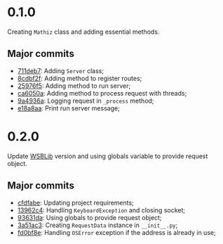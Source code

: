# 0.1.0

Creating `Mathiz` class and adding essential methods.

## Major commits

- [711deb7](https://github.com/firlast/mathiz/commit/711deb7): Adding `Server` class;
- [8cdbf2f](https://github.com/firlast/mathiz/commit/8cdbf2f): Adding method to register routes;
- [25976f5](https://github.com/firlast/mathiz/commit/25976f5): Adding method to run server;
- [ca6050a](https://github.com/firlast/mathiz/commit/ca6050a): Adding method to process request with threads;
- [9a4936a](https://github.com/firlast/mathiz/commit/9a4936a): Logging request in `_process` method;
- [e18a8aa](https://github.com/firlast/mathiz/commit/e18a8aa): Print run server message;

# 0.2.0

Update [WSBLib](https://github.com/firlast/wsblib) version and using globals variable to provide request object.

## Major commits

- [cfdfabe](https://github.com/firlast/mathiz/commit/cfdfabe): Updating project requirements;
- [13962c4](https://github.com/firlast/mathiz/commit/13962c4): Handling `KeyboardException` and closing socket;
- [93631da](https://github.com/firlast/mathiz/commit/93631da): Using globals to provide request object;
- [3a51ac3](https://github.com/firlast/mathiz/commit/3a51ac3): Creating `RequestData` instance in `__init__.py`;
- [fd0bf8e](https://github.com/firlast/mathiz/commit/fd0bf8e): Handling `OSError` exception if the address is already in use;
